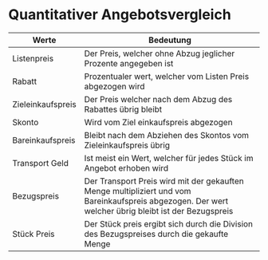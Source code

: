 # Quantitativer Angebotsvergleich

|Werte|Bedeutung|
|-|-|
|Listenpreis|Der Preis, welcher ohne Abzug jeglicher Prozente angegeben ist|
|Rabatt|Prozentualer wert, welcher vom Listen Preis abgezogen wird|
|Zieleinkaufspreis|Der Preis welcher nach dem Abzug des Rabattes übrig bleibt|
|Skonto|Wird vom Ziel einkaufspreis abgezogen|
|Bareinkaufspreis|Bleibt nach dem Abziehen des Skontos vom Zieleinkaufspreis übrig|
|Transport Geld|Ist meist ein Wert, welcher für jedes Stück im Angebot erhoben wird|
|Bezugspreis|Der Transport Preis wird mit der gekauften Menge multipliziert und vom Bareinkaufspreis abgezogen. Der wert welcher übrig bleibt ist der Bezugspreis|
|Stück Preis|Der Stück preis ergibt sich durch die Division des Bezugspreises durch die gekaufte Menge|
